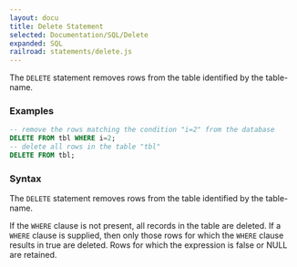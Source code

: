 ```yaml
---
layout: docu
title: Delete Statement
selected: Documentation/SQL/Delete
expanded: SQL
railroad: statements/delete.js
---
```

The `DELETE` statement removes rows from the table identified by the table-name.

### Examples
```sql
-- remove the rows matching the condition "i=2" from the database
DELETE FROM tbl WHERE i=2;
-- delete all rows in the table "tbl"
DELETE FROM tbl;
```

### Syntax
<div id="rrdiagram"></div>

The `DELETE` statement removes rows from the table identified by the table-name.

If the `WHERE` clause is not present, all records in the table are deleted. If a `WHERE` clause is supplied, then only those rows for which the `WHERE` clause results in true are deleted. Rows for which the expression is false or NULL are retained.

